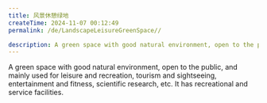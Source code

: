 ```yaml
---
title: 风景休憩绿地
createTime: 2024-11-07 00:12:49
permalink: /de/LandscapeLeisureGreenSpace//

description: A green space with good natural environment, open to the public, and mainly used for leisure and recreation, tourism and sightseeing, entertainment and fitness, scientific research, etc. It has recreational and service facilities.
---
```


A green space with good natural environment, open to the public, and mainly used for leisure and recreation, tourism and sightseeing, entertainment and fitness, scientific research, etc. It has recreational and service facilities.